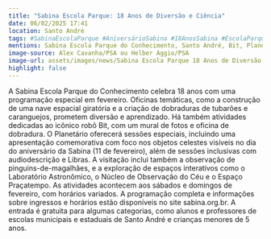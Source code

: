 ```yaml
---
title: "Sabina Escola Parque: 18 Anos de Diversão e Ciência"
date: 06/02/2025 17:41
location: Santo André
tags: #SabinaEscolaParque #AniversárioSabina #18AnosSabina #EscolaParque #AtividadesInfantis #Planetário #Robótica #OficinasCriativas #SantoAndré #ProgramaçãoFevereiro #abc360noticias
mentions: Sabina Escola Parque do Conhecimento, Santo André, Bit, Planetário, pinguins-de-Magalhães,  Espaço Praçatempo, Laboratório Astronômico, Núcleo de Observação do Céu,  Espaço de Oficinas, Portal Coruja, Libras,  audiodescrição.
image-source: Alex Cavanha/PSA ou Helber Aggio/PSA
image-url: assets/images/news/Sabina Escola Parque 18 Anos de Diversão e Ciência.jpg
highlight: false
---
```


A Sabina Escola Parque do Conhecimento celebra 18 anos com uma programação especial em fevereiro.  Oficinas temáticas, como a construção de uma nave espacial giratória e a criação de dobraduras de tubarões e caranguejos, prometem diversão e aprendizado.  Há também atividades dedicadas ao icônico robô Bit, com um mural de fotos e oficina de dobradura. O Planetário oferecerá sessões especiais, incluindo uma apresentação comemorativa com foco nos objetos celestes visíveis no dia do aniversário da Sabina (11 de fevereiro), além de sessões inclusivas com audiodescrição e Libras.  A visitação inclui também a observação de pinguins-de-magalhães, e a exploração de espaços interativos como o Laboratório Astronômico, o Núcleo de Observação do Céu e o Espaço Praçatempo. As atividades acontecem aos sábados e domingos de fevereiro, com horários variados. A programação completa e informações sobre ingressos e horários estão disponíveis no site sabina.org.br.  A entrada é gratuita para algumas categorias, como alunos e professores de escolas municipais e estaduais de Santo André e crianças menores de 5 anos.
